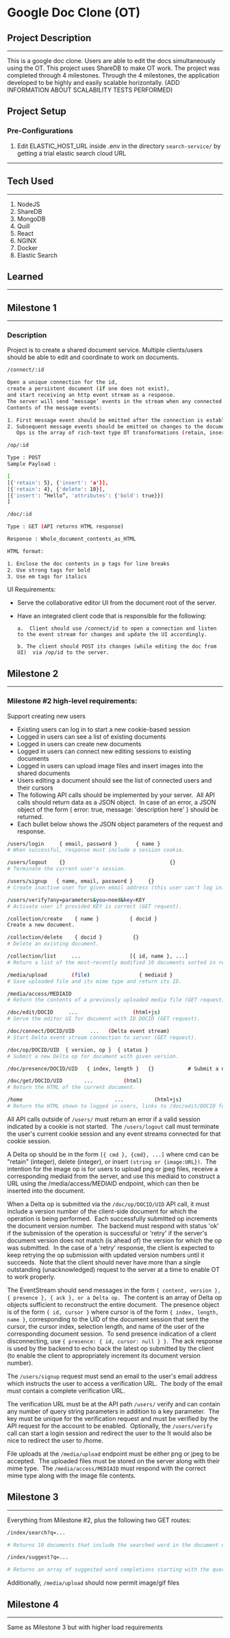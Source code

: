 # Google Doc Clone (OT)

## Project Description

---

This is a google doc clone. Users are able to edit the docs simultaneously using the OT. This project uses ShareDB to make OT work. The project was completed through 4 milestones. Through the 4 milestones, the application developed to be highly and easily scalable horizontally.
(ADD INFORMATION ABOUT SCALABILITY TESTS PERFORMED)

## Project Setup

### Pre-Configurations

1. Edit ELASTIC_HOST_URL inside .env in the directory `search-service/` by getting a trial elastic search cloud URL

---

## Tech Used

---

1. NodeJS
2. ShareDB
3. MongoDB
4. Quill
5. React
6. NGINX
7. Docker
8. Elastic Search

## Learned

---

## Milestone 1

---

### Description

Project is to create a shared document service. Multiple clients/users should be able to edit and coordinate to work on documents.

```bash
/connect/:id

Open a unique connection for the id,
create a persistent document (if one does not exist),
and start receiving an http event stream as a response.
The server will send ‘message’ events in the stream when any connected user modifies the document.
Contents of the message events:

1. First message event should be emitted after the connection is established with format {data: {content: oplist}} where the ops here must represent the whole operation array for the whole document initially.
2. Subsequent message events should be emitted on changes to the document from users {data: array_of_oplists}
   Ops is the array of rich-text type OT transformations (retain, insert, delete). The operations should support “bold” and “italics” attributes. For an example of an “ops”
```

```bash
/op/:id

Type : POST
Sample Payload :

[
[{'retain': 5}, {'insert': 'a'}],
[{'retain': 4}, {'delete': 10}],
[{'insert': “Hello”, 'attributes': {'bold': true}}]
]
```

```bash
/doc/:id

Type : GET (API returns HTML response)

Response : Whole_document_contents_as_HTML

HTML format:

1. Enclose the doc contents in p tags for line breaks
2. Use strong tags for bold
3. Use em tags for italics
```

UI Requirements:

- Serve the collaborative editor UI from the document root of the server.
- Have an integrated client code that is responsible for the following:

      a.  Client should use /connect/id to open a connection and listen to the event stream for changes and update the UI accordingly.

      b. The client should POST its changes (while editing the doc from UI)  via /op/id to the server.

## Milestone 2

---

### Milestone #2 high-level requirements:

Support creating new users

- Existing users can log in to start a new cookie-based session
- Logged in users can see a list of existing documents
- Logged in users can create new documents
- Logged in users can connect new editing sessions to existing documents
- Logged in users can upload image files and insert images into the shared documents
- Users editing a document should see the list of connected users and their cursors
- The following API calls should be implemented by your server.  All API calls should return data as a JSON object.  In case of an error, a JSON object of the form { error: true, message: 'description here' } should be returned.
- Each bullet below shows the JSON object parameters of the request and response.

```bash
/users/login     { email, password }      { name }             
# When successful, response must include a session cookie.
```

```bash
/users/logout    {}                                  {}                       
# Terminate the current user's session.
```

```bash
/users/signup   { name, email, password }     {}             
# Create inactive user for given email address (this user can't log in).
```

```bash
/users/verify?any=parameters&you=need&key=KEY   
# Activate user if provided KEY is correct (GET request).
```

```bash
/collection/create    { name }          { docid }                   
Create a new document.
```

```bash
/collection/delete    { docid }          {}                             
# Delete an existing document.
```

```bash
/collection/list     ...                [{ id, name }, ...]                 
# Return a list of the most-recently modified 10 documents sorted in reverse chronological order.
```

```bash
/media/upload        (file)                { mediaid }               
# Save uploaded file and its mime type and return its ID.
```

```bash
/media/access/MEDIAID                                               
# Return the contents of a previously uploaded media file (GET request).
```

```bash
/doc/edit/DOCID     ...                  (html+js)                   
# Serve the editor UI for document with ID DOCID (GET request).
```

```bash
/doc/connect/DOCID/UID     ...   (Delta event stream)   
# Start Delta event stream connection to server (GET request).
```

```bash
/doc/op/DOCID/UID  { version, op }  { status }               
# Submit a new Delta op for document with given version.
```

```bash
/doc/presence/DOCID/UID   { index, length }   {}           # Submit a new cursor location index and selection length.
```

```bash
/doc/get/DOCID/UID       ...          (html)                       
# Return the HTML of the current document.
```

```bash
/home                              ...          (html+js)                   
# Return the HTML shown to logged in users, links to /doc/edit/DOCID for the most-recently modified 10 documents along with "delete" links for them, a form field to create new documents (via the /collection/create call), and a Logout button.
```

All API calls outside of `/users/` must return an error if a valid session indicated by a cookie is not started.  The `/users/logout` call must terminate the user's current cookie session and any event streams connected for that cookie session.

A Delta op should be in the form `[{ cmd }, {cmd}, ...]` where cmd can be "retain" (integer), delete (integer), or insert `(string or {image:URL})`.  The intention for the image op is for users to upload png or jpeg files, receive a corresponding mediaid from the server, and use this mediaid to construct a URL using the /media/access/MEDIAID endpoint, which can then be inserted into the document.

When a Delta op is submitted via the `/doc/op/DOCID/UID` API call, it must include a version number of the client-side document for which the operation is being performed.  Each successfully submitted op increments the document version number.  The backend must respond with status 'ok' if the submission of the operation is successful or 'retry' if the server's document version does not match (is ahead of) the version for which the op was submitted.  In the case of a 'retry' response, the client is expected to keep retrying the op submission with updated version numbers until it succeeds.  Note that the client should never have more than a single outstanding (unacknowledged) request to the server at a time to enable OT to work properly.

The EventStream should send messages in the form
`{ content, version }, { presence }, { ack }, or a Delta op.`  The content is an array of Delta op objects sufficient to reconstruct the entire document.  The presence object is of the form `{ id, cursor }` where cursor is of the form `{ index, length, name }`, corresponding to the UID of the document session that sent the cursor, the cursor index, selection length, and name of the user of the corresponding document session.  To send presence indication of a client disconnecting, use `{ presence: { id, cursor: null } }`.  The ack response is used by the backend to echo back the latest op submitted by the client (to enable the client to appropriately increment its document version number).

The `/users/signup` request must send an email to the user's email address which instructs the user to access a verification URL.  The body of the email must contain a complete verification URL.

The verification URL must be at the API path `/users/` verify and can contain any number of query string parameters in addition to a key parameter.  The key must be unique for the verification request and must be verified by the API request for the account to be enabled.  Optionally, the `/users/verify` call can start a login session and redirect the user to the It would also be nice to redirect the user to /home.

File uploads at the `/media/upload` endpoint must be either png or jpeg to be accepted.  The uploaded files must be stored on the server along with their mime type.  The `/media/access/MEDIAID` must respond with the correct mime type along with the image file contents.

## Milestone 3

---

Everything from Milestone #2, plus the following two GET routes:

```bash
/index/search?q=...     

# Returns 10 documents that include the searched word in the document name or body as a JSON array [{docid, name, snippet}, ...], ordered in descending order of relevance.  The snippet is an excerpt from the document that surrounds the search phrase where the search terms are surrounded with <em>...</em> markers.  (Note: Don't forget to remove stop words and use stemming.)
```

```bash
/index/suggest?q=...   

# Returns an array of suggested word completions starting with the queried prefix, sorted in descending order of relevant (at least one suggestion must be returned if any of the documents in the system include a word starting with the specified prefix).  The reult is a JSON array [strings,...], ordered from the most relevant completion first.  The queried prefix is expected to be at least 4 letters long and the returned completions must be at least 1 character longer than the queried prefix.
```

Additionally, `/media/upload` should now permit image/gif files

## Milestone 4

---

Same as Milestone 3 but with higher load requirements
